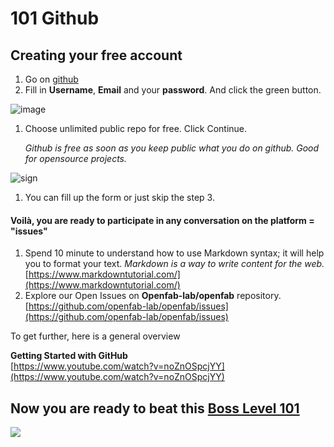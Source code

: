 # 101 Github

## Creating your free account

1. Go on [github](https://github.com/)
2. Fill in **Username**, **Email** and your **password**. And click the green button.

![image](https://user-images.githubusercontent.com/12049360/49993857-2703dd80-ff88-11e8-8542-156af80a005b.png)

1. Choose unlimited public repo for free. Click Continue.  

   _Github is free as soon as you keep public what you do on github.  Good for opensource projects._ 

![sign](https://user-images.githubusercontent.com/12049360/49994052-c3c67b00-ff88-11e8-9b14-c21c83f436df.JPG)

1. You can fill up the form or just skip the step 3.

#### Voilà, you are ready to participate in any conversation on the platform = "issues"

1. Spend 10 minute to understand how to use Markdown syntax; it will help you to format your text. _Markdown is a way to write content for the web._ [https://www.markdowntutorial.com/](https://www.markdowntutorial.com/)
2. Explore our Open Issues on **Openfab-lab/openfab** repository. [https://github.com/openfab-lab/openfab/issues](https://github.com/openfab-lab/openfab/issues)

To get further, here is a general overview

**Getting Started with GitHub**  
[https://www.youtube.com/watch?v=noZnOSpcjYY](https://www.youtube.com/watch?v=noZnOSpcjYY)

## Now you are ready to beat this [Boss Level 101](https://github.com/Vulca/coreTeam/wiki/101-boss)

![](https://user-images.githubusercontent.com/12049360/50399573-afe8f900-0780-11e9-8b87-6eab44ba28c7.png)

